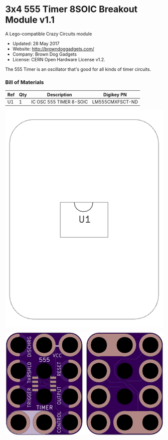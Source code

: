 <!--- start title --->
# 3x4 555 Timer 8SOIC Breakout Module v1.1
A Lego-compatible Crazy Circuits module

- Updated: 28 May 2017
- Website: http://browndoggadgets.com/
- Company: Brown Dog Gadgets
- License: CERN Open Hardware License v1.2.
<!--- end title --->

The 555 Timer is an oscillator that's good for all kinds of timer circuits.

<!--- bom start --->
### Bill of Materials

|Ref|Qty|Description|Digikey PN|
|---|---|-----------|------|
|U1|1|IC OSC 555 TIMER 8-SOIC|LM555CMXFSCT-ND|


<!--- bom end --->
![Assembly Diagram](assembly.png)

![Gerber Preview](preview.png)

